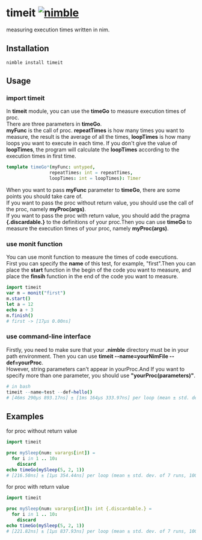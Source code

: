 # timeit [![nimble](https://raw.githubusercontent.com/yglukhov/nimble-tag/master/nimble.png)](https://github.com/yglukhov/nimble-tag)
measuring execution times written in nim.

## Installation
```text
nimble install timeit
```

## Usage
### import timeit
In **timeit** module, you can use the **timeGo** to
measure execution times of proc. \
There are three parameters in **timeGo**.\
**myFunc** is the call of proc. **repeatTimes** is
how many times you want to measure, the result is the average of all the times, **loopTimes** is how many loops you want to execute in each time.
If you don't give the value of **loopTimes**, the program will calculate the **loopTimes** according to the execution times in first time.    
```nim
template timeGo*(myFunc: untyped, 
                repeatTimes: int = repeatTimes, 
                loopTimes: int = loopTimes): Timer
```
When you want to pass **myFunc** parameter to **timeGo**, there are some points you should take care of. \
If you want to pass the proc without return value, you should use the call of the proc, namely **myProc(args)**. \
If you want to pass the proc with return value,
you should add the pragma **{.discardable.}** to the
definitions of your proc.Then you can use **timeGo**
to measure the execution times of your proc, namely **myProc(args)**.

### use monit function
You can use monit function to measure the times
of code executions. \
First you can specify the **name** of this test,
for example, "first".Then you can place the
**start** function in the begin of the code you want
to measure, and place the **finsih** function in the
end of the code you want to measure.
```nim
import timeit
var m = monit("first")
m.start()
let a = 12
echo a + 3 
m.finish()
# first -> [17μs 0.00ns]
```

### use command-line interface
Firstly, you need to make sure that your **.nimble** directory must be in your path environment.
Then you can use **timeit --name=yourNimFile --def=yourProc**. \
However, string parameters can't appear in yourProc.And If you want
to specify more than one parameter, you should use **"yourProc(parameters)"**.

```nim
# in bash
timeit --name=test --def=hello()
# [46ms 290μs 893.17ns] ± [1ms 164μs 333.97ns] per loop (mean ± std. dev. of 7 runs, 10 loops each)
```



## Examples
for proc without return value
```nim
import timeit

proc mySleep(num: varargs[int]) = 
  for i in 1 .. 10:
    discard
echo timeGo(mySleep(5, 2, 1))
# [216.50ns] ± [1μs 354.44ns] per loop (mean ± std. dev. of 7 runs, 1000000 loops each)
```
for proc with return value
```nim
import timeit

proc mySleep(num: varargs[int]): int {.discardable.} = 
  for i in 1 .. 10:
    discard
echo timeGo(mySleep(5, 2, 1)) 
# [221.82ns] ± [1μs 837.93ns] per loop (mean ± std. dev. of 7 runs, 1000000 loops each) 
```
